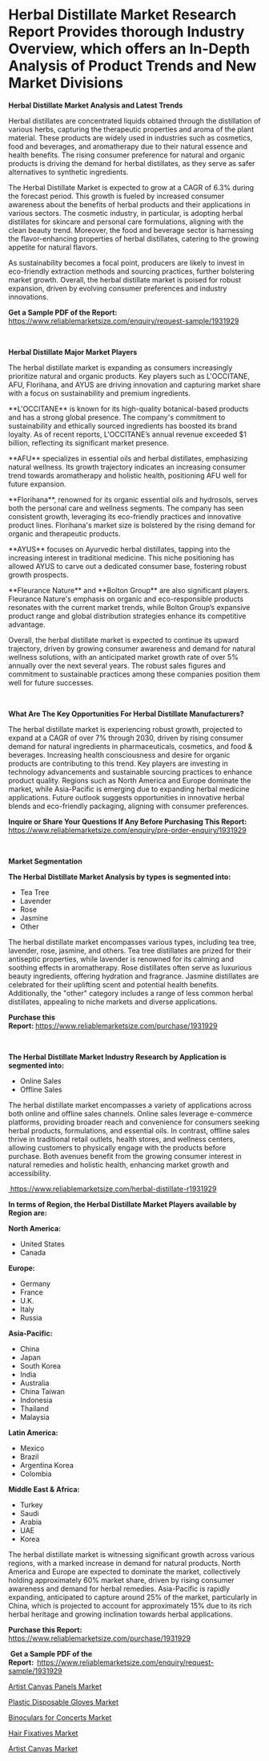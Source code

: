 <p><h1>Herbal Distillate Market Research Report Provides thorough Industry Overview, which offers an In-Depth Analysis of Product Trends and New Market Divisions</h1></p><p><strong>Herbal Distillate Market Analysis and Latest Trends</strong></p>
<p><p>Herbal distillates are concentrated liquids obtained through the distillation of various herbs, capturing the therapeutic properties and aroma of the plant material. These products are widely used in industries such as cosmetics, food and beverages, and aromatherapy due to their natural essence and health benefits. The rising consumer preference for natural and organic products is driving the demand for herbal distillates, as they serve as safer alternatives to synthetic ingredients.</p><p>The Herbal Distillate Market is expected to grow at a CAGR of 6.3% during the forecast period. This growth is fueled by increased consumer awareness about the benefits of herbal products and their applications in various sectors. The cosmetic industry, in particular, is adopting herbal distillates for skincare and personal care formulations, aligning with the clean beauty trend. Moreover, the food and beverage sector is harnessing the flavor-enhancing properties of herbal distillates, catering to the growing appetite for natural flavors.</p><p>As sustainability becomes a focal point, producers are likely to invest in eco-friendly extraction methods and sourcing practices, further bolstering market growth. Overall, the herbal distillate market is poised for robust expansion, driven by evolving consumer preferences and industry innovations.</p></p>
<p><strong>Get a Sample PDF of the Report:&nbsp;</strong> <a href="https://www.reliablemarketsize.com/enquiry/request-sample/1931929?utm_campaign=2034&utm_medium=2&utm_source=Github&utm_content=ia&utm_term=04042025&utm_id=herbal-distillate">https://www.reliablemarketsize.com/enquiry/request-sample/1931929</a></p>
<p>&nbsp;</p>
<p><strong>Herbal Distillate Major Market Players</strong></p>
<p><p>The herbal distillate market is expanding as consumers increasingly prioritize natural and organic products. Key players such as L'OCCITANE, AFU, Florihana, and AYUS are driving innovation and capturing market share with a focus on sustainability and premium ingredients.</p><p>**L'OCCITANE** is known for its high-quality botanical-based products and has a strong global presence. The company's commitment to sustainability and ethically sourced ingredients has boosted its brand loyalty. As of recent reports, L'OCCITANE’s annual revenue exceeded $1 billion, reflecting its significant market presence.</p><p>**AFU** specializes in essential oils and herbal distillates, emphasizing natural wellness. Its growth trajectory indicates an increasing consumer trend towards aromatherapy and holistic health, positioning AFU well for future expansion.</p><p>**Florihana**, renowned for its organic essential oils and hydrosols, serves both the personal care and wellness segments. The company has seen consistent growth, leveraging its eco-friendly practices and innovative product lines. Florihana's market size is bolstered by the rising demand for organic and therapeutic products.</p><p>**AYUS** focuses on Ayurvedic herbal distillates, tapping into the increasing interest in traditional medicine. This niche positioning has allowed AYUS to carve out a dedicated consumer base, fostering robust growth prospects.</p><p>**Fleurance Nature** and **Bolton Group** are also significant players. Fleurance Nature's emphasis on organic and eco-responsible products resonates with the current market trends, while Bolton Group’s expansive product range and global distribution strategies enhance its competitive advantage.</p><p>Overall, the herbal distillate market is expected to continue its upward trajectory, driven by growing consumer awareness and demand for natural wellness solutions, with an anticipated market growth rate of over 5% annually over the next several years. The robust sales figures and commitment to sustainable practices among these companies position them well for future successes.</p></p>
<p>&nbsp;</p>
<p><strong>What Are The Key Opportunities For Herbal Distillate Manufacturers?</strong></p>
<p><p>The herbal distillate market is experiencing robust growth, projected to expand at a CAGR of over 7% through 2030, driven by rising consumer demand for natural ingredients in pharmaceuticals, cosmetics, and food & beverages. Increasing health consciousness and desire for organic products are contributing to this trend. Key players are investing in technology advancements and sustainable sourcing practices to enhance product quality. Regions such as North America and Europe dominate the market, while Asia-Pacific is emerging due to expanding herbal medicine applications. Future outlook suggests opportunities in innovative herbal blends and eco-friendly packaging, aligning with consumer preferences.</p></p>
<p><strong>Inquire or Share Your Questions If Any Before Purchasing This Report:</strong> <a href="https://www.reliablemarketsize.com/enquiry/pre-order-enquiry/1931929?utm_campaign=2034&utm_medium=2&utm_source=Github&utm_content=ia&utm_term=04042025&utm_id=herbal-distillate">https://www.reliablemarketsize.com/enquiry/pre-order-enquiry/1931929</a></p>
<p>&nbsp;</p>
<p><strong>Market Segmentation</strong></p>
<p><strong>The Herbal Distillate Market Analysis by types is segmented into:</strong></p>
<p><ul><li>Tea Tree</li><li>Lavender</li><li>Rose</li><li>Jasmine</li><li>Other</li></ul></p>
<p><p>The herbal distillate market encompasses various types, including tea tree, lavender, rose, jasmine, and others. Tea tree distillates are prized for their antiseptic properties, while lavender is renowned for its calming and soothing effects in aromatherapy. Rose distillates often serve as luxurious beauty ingredients, offering hydration and fragrance. Jasmine distillates are celebrated for their uplifting scent and potential health benefits. Additionally, the "other" category includes a range of less common herbal distillates, appealing to niche markets and diverse applications.</p></p>
<p><strong>Purchase this Report:&nbsp;</strong><a href="https://www.reliablemarketsize.com/purchase/1931929?utm_campaign=2034&utm_medium=2&utm_source=Github&utm_content=ia&utm_term=04042025&utm_id=herbal-distillate">https://www.reliablemarketsize.com/purchase/1931929</a></p>
<p>&nbsp;</p>
<p><strong>The Herbal Distillate Market Industry Research by Application is segmented into:</strong></p>
<p><ul><li>Online Sales</li><li>Offline Sales</li></ul></p>
<p><p>The herbal distillate market encompasses a variety of applications across both online and offline sales channels. Online sales leverage e-commerce platforms, providing broader reach and convenience for consumers seeking herbal products, formulations, and essential oils. In contrast, offline sales thrive in traditional retail outlets, health stores, and wellness centers, allowing customers to physically engage with the products before purchase. Both avenues benefit from the growing consumer interest in natural remedies and holistic health, enhancing market growth and accessibility.</p></p>
<p><a href="https://www.reliablemarketsize.com/herbal-distillate-r1931929?utm_campaign=2034&utm_medium=2&utm_source=Github&utm_content=ia&utm_term=04042025&utm_id=herbal-distillate">&nbsp;https://www.reliablemarketsize.com/herbal-distillate-r1931929</a></p>
<p><strong>In terms of Region, the Herbal Distillate Market Players available by Region are:</strong></p>
<p>
    <p> <strong> North America: </strong>
        <ul>
            <li>United States</li>
            <li>Canada</li>
        </ul>
        </p> 
    <p> <strong> Europe: </strong>
        <ul>
            <li>Germany</li>
            <li>France</li>
            <li>U.K.</li>
            <li>Italy</li>
            <li>Russia</li>
        </ul>
        </p> 
    <p> <strong> Asia-Pacific: </strong>
        <ul>
            <li>China</li>
            <li>Japan</li>
            <li>South Korea</li>
            <li>India</li>
            <li>Australia</li>
            <li>China Taiwan</li>
            <li>Indonesia</li>
            <li>Thailand</li>
            <li>Malaysia</li>
        </ul>
        </p> 
    <p> <strong> Latin America: </strong>
        <ul>
            <li>Mexico</li>
            <li>Brazil</li>
            <li>Argentina Korea</li>
            <li>Colombia</li>
        </ul>
        </p> 
    <p> <strong> Middle East & Africa: </strong>
        <ul>
            <li>Turkey</li>
            <li>Saudi</li>
            <li>Arabia</li>
            <li>UAE</li>
            <li>Korea</li>
        </ul>
    </p>
    </p>
<p><p>The herbal distillate market is witnessing significant growth across various regions, with a marked increase in demand for natural products. North America and Europe are expected to dominate the market, collectively holding approximately 60% market share, driven by rising consumer awareness and demand for herbal remedies. Asia-Pacific is rapidly expanding, anticipated to capture around 25% of the market, particularly in China, which is projected to account for approximately 15% due to its rich herbal heritage and growing inclination towards herbal applications.</p></p>
<p><strong>Purchase this Report: </strong><a href="https://www.reliablemarketsize.com/purchase/1931929?utm_campaign=2034&utm_medium=2&utm_source=Github&utm_content=ia&utm_term=04042025&utm_id=herbal-distillate">https://www.reliablemarketsize.com/purchase/1931929</a></p>
<p>&nbsp;<strong>Get a Sample PDF of the Report:&nbsp;&nbsp;</strong><a href="https://www.reliablemarketsize.com/enquiry/request-sample/1931929?utm_campaign=2034&utm_medium=2&utm_source=Github&utm_content=ia&utm_term=04042025&utm_id=herbal-distillate">https://www.reliablemarketsize.com/enquiry/request-sample/1931929</a></p>
<p><strong></strong></p>
<p><p><a href="https://github.com/ernierintzfu/Market-Research-Report-List-1/blob/main/artist-canvas-panels-market.md?utm_campaign=2034&utm_medium=2&utm_source=Github&utm_content=ia&utm_term=04042025&utm_id=herbal-distillate">Artist Canvas Panels Market</a></p><p><a href="https://github.com/calizlewin2f/Market-Research-Report-List-1/blob/main/plastic-disposable-gloves-market.md?utm_campaign=2034&utm_medium=2&utm_source=Github&utm_content=ia&utm_term=04042025&utm_id=herbal-distillate">Plastic Disposable Gloves Market</a></p><p><a href="https://github.com/janustabarf2/Market-Research-Report-List-1/blob/main/binoculars-for-concerts-market.md?utm_campaign=2034&utm_medium=2&utm_source=Github&utm_content=ia&utm_term=04042025&utm_id=herbal-distillate">Binoculars for Concerts Market</a></p><p><a href="https://github.com/grevecodeeol/Market-Research-Report-List-1/blob/main/hair-fixatives-market.md?utm_campaign=2034&utm_medium=2&utm_source=Github&utm_content=ia&utm_term=04042025&utm_id=herbal-distillate">Hair Fixatives Market</a></p><p><a href="https://github.com/kielbledeni0/Market-Research-Report-List-1/blob/main/artist-canvas-market.md?utm_campaign=2034&utm_medium=2&utm_source=Github&utm_content=ia&utm_term=04042025&utm_id=herbal-distillate">Artist Canvas Market</a></p></p>